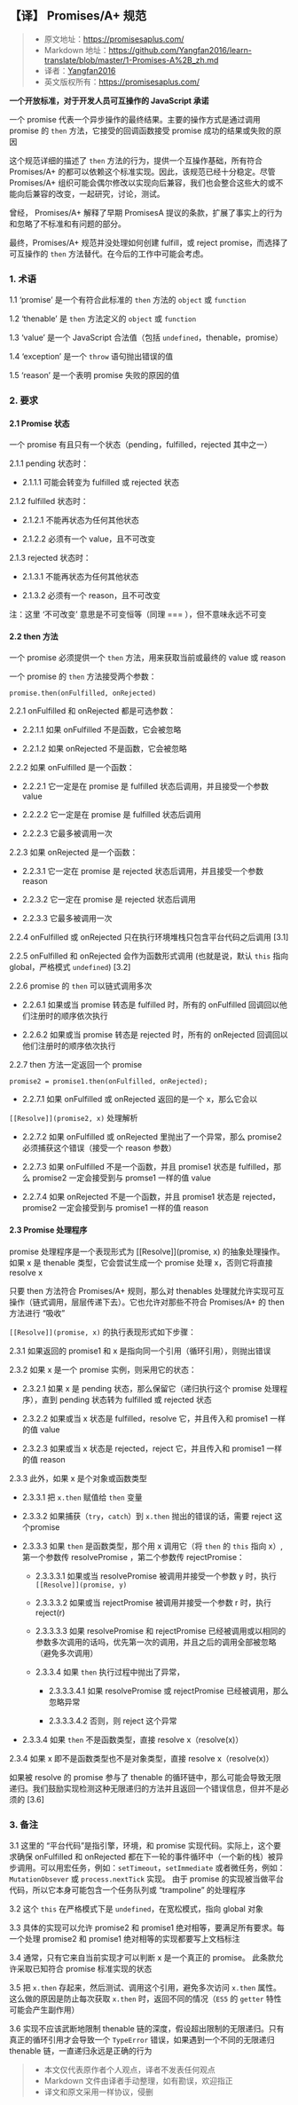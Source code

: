 ## 【译】 Promises/A+ 规范
> - 原文地址：https://promisesaplus.com/ 
> - Markdown 地址：https://github.com/Yangfan2016/learn-translate/blob/master/1-Promises-A%2B_zh.md
> - 译者：[Yangfan2016](https://github.com/Yangfan2016)
> - 英文版权所有：https://promisesaplus.com/ 


**一个开放标准，对于开发人员可互操作的 JavaScript 承诺**

一个 promise 代表一个异步操作的最终结果。主要的操作方式是通过调用 promise 的 `then` 方法，它接受的回调函数接受 promise 成功的结果或失败的原因

这个规范详细的描述了 `then` 方法的行为，提供一个互操作基础，所有符合 Promises/A+ 的都可以依赖这个标准实现。因此，该规范已经十分稳定。尽管 Promises/A+ 组织可能会偶尔修改以实现向后兼容，我们也会整合这些大的或不能向后兼容的改变，一起研究，讨论，测试。

曾经， Promises/A+ 解释了早期 PromisesA 提议的条款，扩展了事实上的行为和忽略了不标准和有问题的部分。

最终，Promises/A+ 规范并没处理如何创建 fulfill，或 reject promise，而选择了可互操作的 `then` 方法替代。在今后的工作中可能会考虑。

### 1. 术语

1.1 ‘promise’ 是一个有符合此标准的 `then` 方法的 `object` 或 `function` 

1.2 ‘thenable’ 是 `then` 方法定义的 `object` 或 `function`

1.3 ‘value’ 是一个 JavaScript 合法值（包括 `undefined`，thenable，promise）

1.4 ‘exception’ 是一个 `throw` 语句抛出错误的值

1.5 ‘reason’ 是一个表明 promise 失败的原因的值

### 2. 要求

#### 2.1 Promise 状态

一个 promise 有且只有一个状态（pending，fulfilled，rejected 其中之一）

2.1.1 pending 状态时：

- 2.1.1.1 可能会转变为 fulfilled 或 rejected 状态

2.1.2 fulfilled 状态时：

- 2.1.2.1 不能再状态为任何其他状态

- 2.1.2.2 必须有一个 value，且不可改变

2.1.3 rejected 状态时：

- 2.1.3.1 不能再状态为任何其他状态

- 2.1.3.2 必须有一个 reason，且不可改变

注：这里 ‘不可改变’ 意思是不可变恒等（同理 === ），但不意味永远不可变

#### 2.2 then 方法

一个 promise 必须提供一个 `then` 方法，用来获取当前或最终的 value 或 reason

一个 promise 的 `then` 方法接受两个参数：

`promise.then(onFulfilled, onRejected)`  

2.2.1 onFulfilled 和 onRejected 都是可选参数：
 
- 2.2.1.1 如果 onFulfilled 不是函数，它会被忽略

- 2.2.1.2 如果 onRejected 不是函数，它会被忽略

2.2.2 如果 onFulfilled 是一个函数：

- 2.2.2.1 它一定是在 promise 是 fulfilled 状态后调用，并且接受一个参数 value

- 2.2.2.2 它一定是在 promise 是 fulfilled 状态后调用

- 2.2.2.3 它最多被调用一次

2.2.3 如果 onRejected 是一个函数：

- 2.2.3.1 它一定在 promise 是 rejected 状态后调用，并且接受一个参数 reason

- 2.2.3.2 它一定在 promise 是 rejected 状态后调用

- 2.2.3.3 它最多被调用一次

2.2.4 onFulfilled 或 onRejected 只在执行环境堆栈只包含平台代码之后调用 [3.1]

2.2.5 onFulfilled 和 onRejected 会作为函数形式调用 (也就是说，默认 `this` 指向 global，严格模式 `undefined`) [3.2]

2.2.6  promise 的 `then` 可以链式调用多次

- 2.2.6.1 如果或当 promise 转态是 fulfilled 时，所有的 onFulfilled 回调回以他们注册时的顺序依次执行

- 2.2.6.2 如果或当 promise 转态是 rejected 时，所有的 onRejected 回调回以他们注册时的顺序依次执行

2.2.7 then 方法一定返回一个 promise

 `promise2 = promise1.then(onFulfilled, onRejected);`

- 2.2.7.1 如果 onFulfilled 或 onRejected 返回的是一个 x，那么它会以

`[[Resolve]](promise2, x)` 处理解析

- 2.2.7.2 如果 onFulfilled 或 onRejected 里抛出了一个异常，那么 promise2 必须捕获这个错误（接受一个 reason 参数）

- 2.2.7.3 如果 onFulfilled 不是一个函数，并且 promise1 状态是 fulfilled，那么 promise2 一定会接受到与 promse1 一样的值 value

- 2.2.7.4 如果 onRejected 不是一个函数，并且 promise1 状态是 rejected，promise2 一定会接受到与 promise1 一样的值 reason

#### 2.3 Promise 处理程序

promise 处理程序是一个表现形式为 [[Resolve]](promise, x) 的抽象处理操作。如果 x 是 thenable 类型，它会尝试生成一个 promise 处理 x，否则它将直接 resolve x

只要 then 方法符合 Promises/A+ 规则，那么对 thenables 处理就允许实现可互操作（链式调用，层层传递下去）。它也允许对那些不符合 Promises/A+ 的 then 方法进行 “吸收”

`[[Resolve]](promise, x)` 的执行表现形式如下步骤：

2.3.1 如果返回的 promise1 和 x 是指向同一个引用（循环引用），则抛出错误

2.3.2 如果 x 是一个 promise 实例，则采用它的状态：

- 2.3.2.1 如果 x 是 pending 状态，那么保留它（递归执行这个 promise 处理程序），直到 pending 状态转为 fulfilled 或 rejected 状态

- 2.3.2.2 如果或当 x 状态是 fulfilled，resolve 它，并且传入和 promise1 一样的值 value

- 2.3.2.3 如果或当 x 状态是 rejected，reject 它，并且传入和 promise1 一样的值 reason

2.3.3 此外，如果 x 是个对象或函数类型

- 2.3.3.1 把 `x.then` 赋值给 `then` 变量

- 2.3.3.2 如果捕获（`try`，`catch`）到 `x.then` 抛出的错误的话，需要 reject 这个promise

- 2.3.3.3 如果 `then` 是函数类型，那个用 x 调用它（将 `then` 的 `this` 指向 x）,第一个参数传 resolvePromise ，第二个参数传 rejectPromise：

    - 2.3.3.3.1 如果或当 resolvePromise 被调用并接受一个参数 y 时，执行 
    `[[Resolve]](promise, y)`

    - 2.3.3.3.2 如果或当 rejectPromise 被调用并接受一个参数 r 时，执行 reject(r)    

    - 2.3.3.3.3 如果 resolvePromise 和 rejectPromise 已经被调用或以相同的参数多次调用的话吗，优先第一次的调用，并且之后的调用全部被忽略（避免多次调用）

    - 2.3.3.4 如果 `then` 执行过程中抛出了异常，

        - 2.3.3.3.4.1 如果 resolvePromise 或 rejectPromise 已经被调用，那么忽略异常

        - 2.3.3.3.4.2 否则，则 reject 这个异常

- 2.3.3.4 如果 `then` 不是函数类型，直接 resolve x（resolve(x)）

2.3.4 如果 x 即不是函数类型也不是对象类型，直接 resolve x（resolve(x)）

如果被 resolve 的 promise 参与了 thenable 的循环链中，那么可能会导致无限递归。我们鼓励实现检测这种无限递归的方法并且返回一个错误信息，但并不是必须的 [3.6] 

### 3. 备注

3.1 这里的 “平台代码”是指引擎，环境，和 promise 实现代码。实际上，这个要求确保 onFulfilled 和 onRejected 都在下一轮的事件循环中（一个新的栈）被异步调用。可以用宏任务，例如：`setTimeout`，`setImmediate` 或者微任务，例如：`MutationObsever` 或 `process.nextTick` 实现。 由于 promise 的实现被当做平台代码，所以它本身可能包含一个任务队列或 “trampoline” 的处理程序

3.2 这个 `this` 在严格模式下是 `undefined`，在宽松模式，指向 global 对象

3.3 具体的实现可以允许 promise2 和 promise1 绝对相等，要满足所有要求。每一个处理 promise2 和 promise1 绝对相等的实现都要写上文档标注

3.4 通常，只有它来自当前实现才可以判断 x 是一个真正的 promise。 此条款允许采取已知符合 promise 标准实现的状态

3.5 把 `x.then` 存起来，然后测试、调用这个引用，避免多次访问 `x.then` 属性。这么做的原因是防止每次获取 `x.then` 时，返回不同的情况（`ES5` 的 `getter` 特性可能会产生副作用）

3.6 实现不应该武断地限制 thenable 链的深度，假设超出限制的无限递归。只有真正的循环引用才会导致一个 `TypeError` 错误，如果遇到一个不同的无限递归 thenable 链，一直递归永远是正确的行为


> - 本文仅代表原作者个人观点，译者不发表任何观点
> - Markdown 文件由译者手动整理，如有勘误，欢迎指正
> - 译文和原文采用一样协议，侵删
